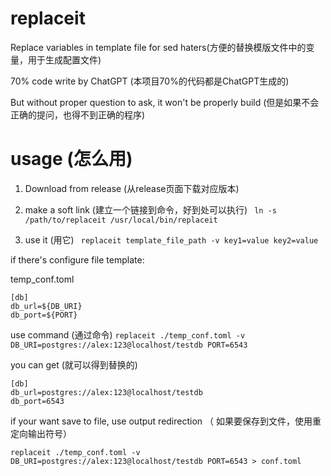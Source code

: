 # replaceit
Replace variables in template file for sed haters(方便的替换模版文件中的变量，用于生成配置文件)

70% code write by ChatGPT (本项目70%的代码都是ChatGPT生成的)

But without proper question to ask, it won't be properly build (但是如果不会正确的提问，也得不到正确的程序)

# usage (怎么用)

1. Download from release (从release页面下载对应版本)
   
2. make a soft link (建立一个链接到命令，好到处可以执行)
    ` ln -s /path/to/replaceit /usr/local/bin/replaceit`
   
3. use it (用它)
    ` replaceit template_file_path -v key1=value key2=value`

if there's configure file template:

temp_conf.toml


    [db]
    db_url=${DB_URI}
    db_port=${PORT}


use command (通过命令) `replaceit ./temp_conf.toml -v DB_URI=postgres://alex:123@localhost/testdb PORT=6543`

you can get (就可以得到替换的)

    [db]
    db_url=postgres://alex:123@localhost/testdb
    db_port=6543


if your want save to file, use output redirection （ 如果要保存到文件，使用重定向输出符号）

`replaceit ./temp_conf.toml -v DB_URI=postgres://alex:123@localhost/testdb PORT=6543 > conf.toml`